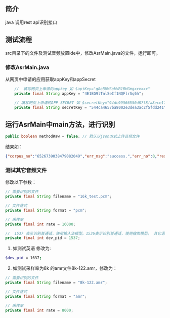## 简介

java 调用rest api识别接口




## 测试流程

src目录下的文件及测试音频放置ide中，修改AsrMain.java的文件，运行即可。



### 修改AsrMain.java

从网页中申请的应用获取appKey和appSecret

```java
    //  填写网页上申请的appkey 如 $apiKey="g8eBUMSokVB1BHGmgxxxxxx"
    private final String appKey = "4E1BG9lTnlSeIf1NQFlrSq6h";

    // 填写网页上申请的APP SECRET 如 $secretKey="94dc99566550d87f8fa8ece112xxxxx"
    private final String secretKey = "544ca4657ba8002e3dea3ac2f5fdd241";
```




## 运行AsrMain中main方法，进行识别

```java
public boolean methodRaw = false; // 默认以json方式上传音频文件
```



结果如：
```json
{"corpus_no":"6526739038479082049","err_msg":"success.","err_no":0,"result":["北京科技馆，"],"sn":"766059849441519624850"}
```



### 测试其它音频文件



修改以下参数：

```java
// 需要识别的文件
private final String filename = "16k_test.pcm";

// 文件格式
private final String format = "pcm";

// 采样率
private final int rate = 16000;

//  1537 表示识别普通话，使用输入法模型。1536表示识别普通话，使用搜索模型。 其它语种参见文档
private final int dev_pid = 1537;
```



1. 如测试英语 修改为:

```bash
$dev_pid = 1637;
```

2. 如测试采样率为8k 的amr文件8k-122.amr，修改为：

```java
// 需要识别的文件
private final String filename = "8k-122.amr";

// 文件格式
private final String format = "amr";

// 采样率
private final int rate = 8000;
```

   ​